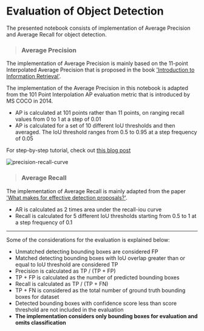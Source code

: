 # Evaluation of Object Detection

The presented notebook consists of implementation of Average Precision and Average Recall for object detection.

>### Average Precision

The implementation of Average Precision is mainly based on the 11-point Interpolated Average Precision that is proposed in the book ['Introduction to Information Retrieval'](https://nlp.stanford.edu/IR-book/html/htmledition/evaluation-of-ranked-retrieval-results-1.html).

The implementation of the Average Precision in this notebook is adapted from the 101 Point Interpolation AP evaluation metric that is introduced by MS COCO in 2014.

- AP is calculated at 101 points rather than 11 points, on ranging recall values from 0 to 1 at a step of 0.01
- AP is calculated for a set of 10 different IoU thresholds and then averaged. The IoU threshold ranges from 0.5 to 0.95 at a step frequency of 0.05

For step-by-step tutorial, check out [this blog post](https://learnopencv.com/mean-average-precision-map-object-detection-model-evaluation-metric/) 

![precision-recall-curve](https://learnopencv.com/wp-content/uploads/2022/08/mean-average-precision-map-how-to-interpolate-11-points-precision.jpg)

>### Average Recall

The implementation of Average Recall is mainly adapted from the paper ['What makes for effective detection proposals?'](https://arxiv.org/pdf/1502.05082.pdf).

- AR is calculated as 2 times area under the recall-iou curve
- Recall is calculated for 5 different IoU thresholds starting from 0.5 to 1 at a step frequency of 0.1

---

Some of the considerations for the evaluation is explained below:

- Unmatched detecting bounding boxes are considered FP
- Matched detecting bounding boxes with IoU overlap greater than or equal to IoU threshold are considered TP
- Precision is calculated as TP / (TP + FP)
- TP + FP is calculated as the number of predicted bounding boxes
- Recall is calculated as TP / (TP + FN)
- TP + FN is considered as the total number of ground truth bounding boxes for dataset
- Detected bounding boxes with confidence score less than score threshold are not included in the evaluation
- **The implementation considers only bounding boxes for evaluation and omits classification**

